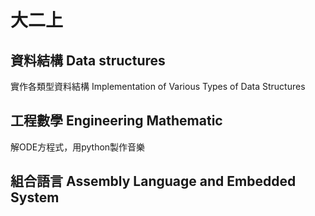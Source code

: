 # 大二上
## 資料結構 Data structures

實作各類型資料結構
Implementation of Various Types of Data Structures

## 工程數學 Engineering Mathematic

解ODE方程式，用python製作音樂

## 組合語言 Assembly Language and Embedded System

